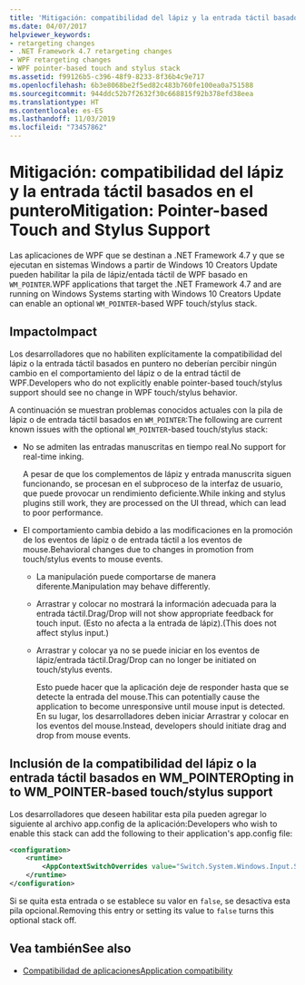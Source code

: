 ```yaml
---
title: 'Mitigación: compatibilidad del lápiz y la entrada táctil basados en el puntero'
ms.date: 04/07/2017
helpviewer_keywords:
- retargeting changes
- .NET Framework 4.7 retargeting changes
- WPF retargeting changes
- WPF pointer-based touch and stylus stack
ms.assetid: f99126b5-c396-48f9-8233-8f36b4c9e717
ms.openlocfilehash: 6b3e8068be2f5ed82c483b760fe100ea0a751588
ms.sourcegitcommit: 944ddc52b7f2632f30c668815f92b378efd38eea
ms.translationtype: HT
ms.contentlocale: es-ES
ms.lasthandoff: 11/03/2019
ms.locfileid: "73457862"
---
```

# <a name="mitigation-pointer-based-touch-and-stylus-support"></a><span data-ttu-id="e574b-102">Mitigación: compatibilidad del lápiz y la entrada táctil basados en el puntero</span><span class="sxs-lookup"><span data-stu-id="e574b-102">Mitigation: Pointer-based Touch and Stylus Support</span></span>

<span data-ttu-id="e574b-103">Las aplicaciones de WPF que se destinan a .NET Framework 4.7 y que se ejecutan en sistemas Windows a partir de Windows 10 Creators Update pueden habilitar la pila de lápiz/entada táctil de WPF basado en `WM_POINTER`.</span><span class="sxs-lookup"><span data-stu-id="e574b-103">WPF applications that target the .NET Framework 4.7 and are running on Windows Systems starting with Windows 10 Creators Update can enable an optional `WM_POINTER`-based WPF touch/stylus stack.</span></span>

## <a name="impact"></a><span data-ttu-id="e574b-104">Impacto</span><span class="sxs-lookup"><span data-stu-id="e574b-104">Impact</span></span>

<span data-ttu-id="e574b-105">Los desarrolladores que no habiliten explícitamente la compatibilidad del lápiz o la entrada táctil basados en puntero no deberían percibir ningún cambio en el comportamiento del lápiz o de la entrad táctil de WPF.</span><span class="sxs-lookup"><span data-stu-id="e574b-105">Developers who do not explicitly enable pointer-based touch/stylus support should see no change in WPF touch/stylus behavior.</span></span>

<span data-ttu-id="e574b-106">A continuación se muestran problemas conocidos actuales con la pila de lápiz o de entrada táctil basados en `WM_POINTER`:</span><span class="sxs-lookup"><span data-stu-id="e574b-106">The following are current known issues with the optional `WM_POINTER`-based touch/stylus stack:</span></span>

- <span data-ttu-id="e574b-107">No se admiten las entradas manuscritas en tiempo real.</span><span class="sxs-lookup"><span data-stu-id="e574b-107">No support for real-time inking.</span></span>

   <span data-ttu-id="e574b-108">A pesar de que los complementos de lápiz y entrada manuscrita siguen funcionando, se procesan en el subproceso de la interfaz de usuario, que puede provocar un rendimiento deficiente.</span><span class="sxs-lookup"><span data-stu-id="e574b-108">While inking and stylus plugins still work, they are processed on the UI thread, which can lead to poor performance.</span></span>

- <span data-ttu-id="e574b-109">El comportamiento cambia debido a las modificaciones en la promoción de los eventos de lápiz o de entrada táctil a los eventos de mouse.</span><span class="sxs-lookup"><span data-stu-id="e574b-109">Behavioral changes due to changes in promotion from touch/stylus events to mouse events.</span></span>

  - <span data-ttu-id="e574b-110">La manipulación puede comportarse de manera diferente.</span><span class="sxs-lookup"><span data-stu-id="e574b-110">Manipulation may behave differently.</span></span>

  - <span data-ttu-id="e574b-111">Arrastrar y colocar no mostrará la información adecuada para la entrada táctil.</span><span class="sxs-lookup"><span data-stu-id="e574b-111">Drag/Drop will not show appropriate feedback for touch input.</span></span> <span data-ttu-id="e574b-112">(Esto no afecta a la entrada de lápiz).</span><span class="sxs-lookup"><span data-stu-id="e574b-112">(This does not affect stylus input.)</span></span>

  - <span data-ttu-id="e574b-113">Arrastrar y colocar ya no se puede iniciar en los eventos de lápiz/entrada táctil.</span><span class="sxs-lookup"><span data-stu-id="e574b-113">Drag/Drop can no longer be initiated on touch/stylus events.</span></span>

      <span data-ttu-id="e574b-114">Esto puede hacer que la aplicación deje de responder hasta que se detecte la entrada del mouse.</span><span class="sxs-lookup"><span data-stu-id="e574b-114">This can potentially cause the application to become unresponsive until mouse input is detected.</span></span> <span data-ttu-id="e574b-115">En su lugar, los desarrolladores deben iniciar Arrastrar y colocar en los eventos del mouse.</span><span class="sxs-lookup"><span data-stu-id="e574b-115">Instead, developers should initiate drag and drop from mouse events.</span></span>

## <a name="opting-in-to-wm_pointer-based-touchstylus-support"></a><span data-ttu-id="e574b-116">Inclusión de la compatibilidad del lápiz o la entrada táctil basados en WM_POINTER</span><span class="sxs-lookup"><span data-stu-id="e574b-116">Opting in to WM_POINTER-based touch/stylus support</span></span>

<span data-ttu-id="e574b-117">Los desarrolladores que deseen habilitar esta pila pueden agregar lo siguiente al archivo app.config de la aplicación:</span><span class="sxs-lookup"><span data-stu-id="e574b-117">Developers who wish to enable this stack can add the following to their application's app.config file:</span></span>

```xml
<configuration>
    <runtime>
        <AppContextSwitchOverrides value="Switch.System.Windows.Input.Stylus.EnablePointerSupport=true"/>
    </runtime>
</configuration>
```

<span data-ttu-id="e574b-118">Si se quita esta entrada o se establece su valor en `false`, se desactiva esta pila opcional.</span><span class="sxs-lookup"><span data-stu-id="e574b-118">Removing this entry or setting its value to `false` turns this optional stack off.</span></span>

## <a name="see-also"></a><span data-ttu-id="e574b-119">Vea también</span><span class="sxs-lookup"><span data-stu-id="e574b-119">See also</span></span>

- [<span data-ttu-id="e574b-120">Compatibilidad de aplicaciones</span><span class="sxs-lookup"><span data-stu-id="e574b-120">Application compatibility</span></span>](application-compatibility.md)
